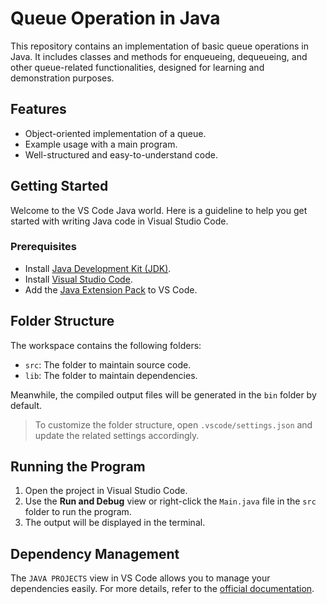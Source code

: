 # Queue Operation in Java

This repository contains an implementation of basic queue operations in Java. It includes classes and methods for enqueueing, dequeueing, and other queue-related functionalities, designed for learning and demonstration purposes.

## Features
- Object-oriented implementation of a queue.
- Example usage with a main program.
- Well-structured and easy-to-understand code.

## Getting Started

Welcome to the VS Code Java world. Here is a guideline to help you get started with writing Java code in Visual Studio Code.

### Prerequisites
- Install [Java Development Kit (JDK)](https://www.oracle.com/java/technologies/javase-downloads.html).
- Install [Visual Studio Code](https://code.visualstudio.com/).
- Add the [Java Extension Pack](https://marketplace.visualstudio.com/items?itemName=vscjava.vscode-java-pack) to VS Code.

## Folder Structure

The workspace contains the following folders:

- `src`: The folder to maintain source code.
- `lib`: The folder to maintain dependencies.

Meanwhile, the compiled output files will be generated in the `bin` folder by default.

> To customize the folder structure, open `.vscode/settings.json` and update the related settings accordingly.

## Running the Program
1. Open the project in Visual Studio Code.
2. Use the **Run and Debug** view or right-click the `Main.java` file in the `src` folder to run the program.
3. The output will be displayed in the terminal.

## Dependency Management

The `JAVA PROJECTS` view in VS Code allows you to manage your dependencies easily. For more details, refer to the [official documentation](https://github.com/microsoft/vscode-java-dependency#manage-dependencies).

